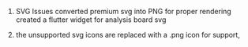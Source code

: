 1. SVG Issues
converted premium svg into PNG for proper rendering 
created a flutter widget for analysis board svg




3. the unsupported svg icons are replaced with a .png icon for support,